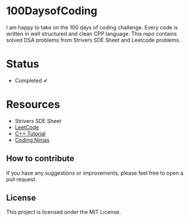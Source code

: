 # 100DaysofCoding
I am happy to take on the 100 days of coding challenge.
Every code is written in well structured and clean CPP language.
This repo contains solved DSA problems from Strivers SDE Sheet and Leetcode problems.

# Status
  - Completed ✔

# Resources

* Strivers SDE Sheet
* [LeetCode](https://leetcode.com/)
* [C++ Tutorial](https://www.learncpp.com/)
* [Coding Ninjas](https://www.codingninjas.com/studio/)

## How to contribute
If you have any suggestions or improvements, please feel free to open a pull request.

## License
This project is licensed under the MIT License.

